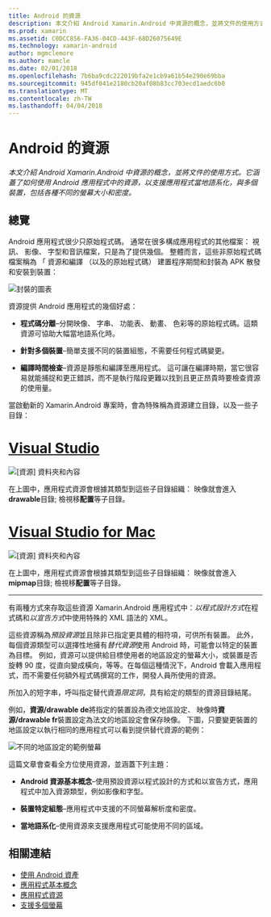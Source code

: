 ```yaml
---
title: Android 的資源
description: 本文介紹 Android Xamarin.Android 中資源的概念，並將文件的使用方式。 它涵蓋了如何使用 Android 應用程式中的資源，以支援應用程式當地語系化，與多個裝置，包括各種不同的螢幕大小和密度。
ms.prod: xamarin
ms.assetid: C0DCC856-FA36-04CD-443F-68D26075649E
ms.technology: xamarin-android
author: mgmclemore
ms.author: mamcle
ms.date: 02/01/2018
ms.openlocfilehash: 7b6ba9cdc222019bfa2e1cb9a61b54e290e69bba
ms.sourcegitcommit: 945df041e2180cb20af08b83cc703ecd1aedc6b0
ms.translationtype: MT
ms.contentlocale: zh-TW
ms.lasthandoff: 04/04/2018
---
```

# <a name="android-resources"></a>Android 的資源

_本文介紹 Android Xamarin.Android 中資源的概念，並將文件的使用方式。它涵蓋了如何使用 Android 應用程式中的資源，以支援應用程式當地語系化，與多個裝置，包括各種不同的螢幕大小和密度。_


## <a name="overview"></a>總覽

Android 應用程式很少只原始程式碼。 通常在很多構成應用程式的其他檔案： 視訊、 影像、 字型和音訊檔案，只是為了提供幾個。 整體而言，這些非原始程式碼檔案稱為 「 資源和編譯 （以及的原始程式碼） 建置程序期間和封裝為 APK 散發和安裝到裝置：

![封裝的圖表](images/packaging-diagram.png)

資源提供 Android 應用程式的幾個好處：

-  **程式碼分離**&ndash;分開映像、 字串、 功能表、 動畫、 色彩等的原始程式碼。這類資源可協助大幅當地語系化時。

-  **針對多個裝置**&ndash;簡單支援不同的裝置組態，不需要任何程式碼變更。

-  **編譯時間檢查**&ndash;資源是靜態和編譯至應用程式。 這可讓在編譯時期，當它很容易就能捕捉和更正錯誤，而不是執行階段更難以找到且更正昂貴時要檢查資源的使用量。

當啟動新的 Xamarin.Android 專案時，會為特殊稱為資源建立目錄，以及一些子目錄：

# <a name="visual-studiotabvswin"></a>[Visual Studio](#tab/vswin)

![[資源] 資料夾和內容](images/resources-folder-vs.png)

在上圖中，應用程式資源會根據其類型到這些子目錄組織： 映像就會進入**drawable**目錄; 檢視移**配置**等子目錄。
 
# <a name="visual-studio-for-mactabvsmac"></a>[Visual Studio for Mac](#tab/vsmac)

![[資源] 資料夾和內容](images/resources-folder-xs.png)

在上圖中，應用程式資源會根據其類型到這些子目錄組織： 映像就會進入**mipmap**目錄; 檢視移**配置**等子目錄。
 
-----

有兩種方式來存取這些資源 Xamarin.Android 應用程式中：*以程式設計方式*在程式碼和*以宣告方式*中使用特殊的 XML 語法的 XML。

這些資源稱為*預設資源*並且除非已指定更具體的相符項，可供所有裝置。 此外，每個資源類型可以選擇性地擁有*替代資源*使用 Android 時，可能會以特定的裝置為目標。 例如，資源可以提供給目標使用者的地區設定的螢幕大小，或裝置是否旋轉 90 度，從直向變成橫向，等等。在每個這種情況下，Android 會載入應用程式，而不需要任何額外程式碼撰寫的工作，開發人員所使用的資源。

所加入的短字串，呼叫指定替代資源*限定詞*，具有給定的類型的資源目錄結尾。

例如，**資源/drawable de**將指定的裝置設為德文地區設定、 映像時**資源/drawable fr**裝置設定為法文的地區設定會保存映像。 下圖，只要變更裝置的地區設定以執行相同的應用程式可以看到提供替代資源的範例：

![不同的地區設定的範例螢幕](images/localized-screenshots.png)

這篇文章會查看全方位使用資源，並涵蓋下列主題：

-  **Android 資源基本概念**&ndash;使用預設資源以程式設計的方式和以宣告方式，應用程式中加入資源類型，例如影像和字型。

-  **裝置特定組態**&ndash;應用程式中支援的不同螢幕解析度和密度。

-  **當地語系化**&ndash;使用資源來支援應用程式可能使用不同的區域。


## <a name="related-links"></a>相關連結

- [使用 Android 資產](~/android/app-fundamentals/resources-in-android/android-assets.md)
- [應用程式基本概念](http://developer.android.com/guide/topics/fundamentals.html)
- [應用程式資源](http://developer.android.com/guide/topics/resources/index.html)
- [支援多個螢幕](http://developer.android.com/guide/practices/screens_support.html)
